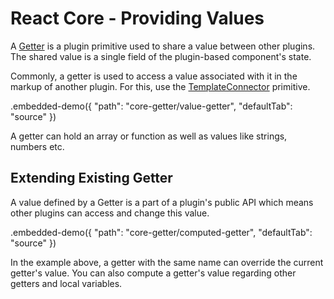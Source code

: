 # React Core - Providing Values

A [Getter](../reference/getter.md) is a plugin primitive used to share a value between other plugins. The shared value is a single field of the plugin-based component's state.

Commonly, a getter is used to access a value associated with it in the markup of another plugin. For this, use the [TemplateConnector](../reference/template-connector.md) primitive.

.embedded-demo({ "path": "core-getter/value-getter", "defaultTab": "source" })

A getter can hold an array or function as well as values like strings, numbers etc.

## Extending Existing Getter

A value defined by a Getter is a part of a plugin's public API which means other plugins can access and change this value.

.embedded-demo({ "path": "core-getter/computed-getter", "defaultTab": "source" })

In the example above, a getter with the same name can override the current getter's value. You can also compute a getter's value regarding other getters and local variables.
